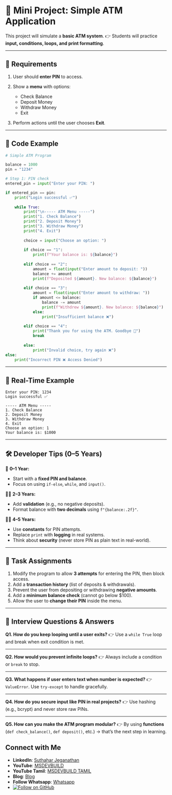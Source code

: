 # 🏦 Mini Project: Simple ATM Application

This project will simulate a **basic ATM system**.
👉 Students will practice **input, conditions, loops, and print formatting**.

---

## 🔹 Requirements

1. User should **enter PIN** to access.
2. Show a **menu** with options:

   * Check Balance
   * Deposit Money
   * Withdraw Money
   * Exit
3. Perform actions until the user chooses **Exit**.

---

## 📝 Code Example

```python
# Simple ATM Program

balance = 1000
pin = "1234"

# Step 1: PIN check
entered_pin = input("Enter your PIN: ")

if entered_pin == pin:
    print("Login successful ✅")
    
    while True:
        print("\n----- ATM Menu -----")
        print("1. Check Balance")
        print("2. Deposit Money")
        print("3. Withdraw Money")
        print("4. Exit")
        
        choice = input("Choose an option: ")
        
        if choice == "1":
            print(f"Your balance is: ${balance}")
        
        elif choice == "2":
            amount = float(input("Enter amount to deposit: "))
            balance += amount
            print(f"Deposited ${amount}. New balance: ${balance}")
        
        elif choice == "3":
            amount = float(input("Enter amount to withdraw: "))
            if amount <= balance:
                balance -= amount
                print(f"Withdrew ${amount}. New balance: ${balance}")
            else:
                print("Insufficient balance ❌")
        
        elif choice == "4":
            print("Thank you for using the ATM. Goodbye 👋")
            break
        
        else:
            print("Invalid choice, try again ❌")
else:
    print("Incorrect PIN ❌ Access Denied")
```

---

## 🚀 Real-Time Example

```
Enter your PIN: 1234
Login successful ✅

----- ATM Menu -----
1. Check Balance
2. Deposit Money
3. Withdraw Money
4. Exit
Choose an option: 1
Your balance is: $1000
```

---

## 🛠 Developer Tips (0–5 Years)

👶 **0–1 Year:**

* Start with a **fixed PIN and balance**.
* Focus on using `if-else`, `while`, and `input()`.

👨‍💻 **2–3 Years:**

* Add **validation** (e.g., no negative deposits).
* Format balance with **two decimals** using `f"{balance:.2f}"`.

🧑‍💼 **4–5 Years:**

* Use **constants** for PIN attempts.
* Replace `print` with **logging** in real systems.
* Think about **security** (never store PIN as plain text in real-world).

---

## 📝 Task Assignments

1. Modify the program to allow **3 attempts** for entering the PIN, then block access.
2. Add a **transaction history** (list of deposits & withdrawals).
3. Prevent the user from depositing or withdrawing **negative amounts**.
4. Add a **minimum balance check** (cannot go below $100).
5. Allow the user to **change their PIN** inside the menu.

---

## 🎤 Interview Questions & Answers

**Q1. How do you keep looping until a user exits?**
👉 Use a `while True` loop and break when exit condition is met.

---

**Q2. How would you prevent infinite loops?**
👉 Always include a condition or `break` to stop.

---

**Q3. What happens if user enters text when number is expected?**
👉 `ValueError`. Use `try-except` to handle gracefully.

---

**Q4. How do you secure input like PIN in real projects?**
👉 Use hashing (e.g., bcrypt) and never store raw PINs.

---

**Q5. How can you make the ATM program modular?**
👉 By using **functions** (`def check_balance()`, `def deposit()`, etc.) → that’s the next step in learning.

 ## Connect with Me
- **LinkedIn**: [Suthahar Jeganathan](https://www.linkedin.com/in/jssuthahar/)
- **YouTube**: [MSDEVBUILD](https://www.youtube.com/@MSDEVBUILD)
- **YouTube Tamil**: [MSDEVBUILD TAMIL](https://www.youtube.com/@MSDEVBUILDTamil)
- **Blog**: [Blog](https://www.msdevbuild.com/)
- **Follow Whatsapp**: [Whatsapp](https://www.whatsapp.com/channel/0029Va5j2rHEFeXcTlUhQB0J)
- [![Follow on GitHub](https://img.shields.io/github/followers/jssuthahar?label=Follow&style=social)](https://github.com/jssuthahar)


